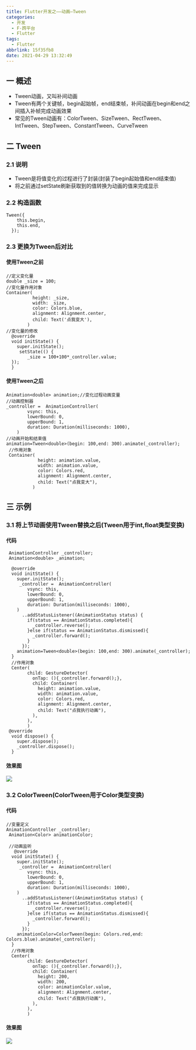 ```yaml
---
title: Flutter开发之——动画—Tween
categories:
  - 开发
  - F-跨平台
  - Flutter
tags:
  - Flutter
abbrlink: 15f35fb8
date: 2021-04-29 13:32:49
---
```

## 一 概述

* Tween动画，又叫补间动画
* Tween有两个关键帧，begin起始帧，end结束帧，补间动画在begin和end之间插入补帧完成动画效果
* 常见的Tween动画有：ColorTween、SizeTween、RectTween、IntTween、StepTween、ConstantTween、CurveTween

<!--more-->

## 二 Tween

### 2.1 说明

* Tween是将值变化的过程进行了封装(封装了begin起始值和end结束值)
* 将之前通过setState刷新获取到的值转换为动画的值来完成显示

### 2.2 构造函数

```
Tween({
    this.begin,
    this.end,
  });
```
### 2.3 更换为Tween后对比
#### 使用Tween之前

```
//定义变化量
double _size = 100;
//变化量作用对象
Container(
          height: _size,
          width: _size,
          color: Colors.blue,
          alignment: Alignment.center,
          child: Text('点我变大'),
		)
//变化量的修改		
  @override
  void initState() {
    super.initState();
     setState(() {
    	_size = 100+100*_controller.value;
  });
  }		
```

#### 使用Tween之后

```
Animation<double> animation;//变化过程动画变量
//动画控制器
_controller =  AnimationController(
        vsync: this,
        lowerBound: 0,
        upperBound: 1,
        duration: Duration(milliseconds: 1000),
    )
//动画开始和结束值    
animation=Tween<double>(begin: 100,end: 300).animate(_controller);
 //作用对象
 Container(
      		height: animation.value,
            width: animation.value,
            color: Colors.red,
            alignment: Alignment.center,
            child: Text("点我变大"),
          )
```

## 三 示例

### 3.1 将上节动画使用Tween替换之后(Tween用于int,float类型变换)

#### 代码

```
 AnimationController _controller;
 Animation<double> _animation;

  @override
  void initState() {
    super.initState();
     _controller =  AnimationController(
        vsync: this,
        lowerBound: 0,
        upperBound: 1,
        duration: Duration(milliseconds: 1000),
    )
      ..addStatusListener((AnimationStatus status) {
        if(status == AnimationStatus.completed){
          _controller.reverse();
        }else if(status == AnimationStatus.dismissed){
          _controller.forward();
        }
      });
    animation=Tween<double>(begin: 100,end: 300).animate(_controller);
  }
  //作用对象
  Center(
        child: GestureDetector(
          onTap: (){_controller.forward();},
          child: Container(
            height: animation.value,
            width: animation.value,
            color: Colors.red,
            alignment: Alignment.center,
            child: Text("点我执行动画"),
          ),
        ),
        )
 @override
  void dispose() {
    super.dispose();
    _controller.dispose();
  }       
```

#### 效果图

![][1]

### 3.2 ColorTween(ColorTween用于Color类型变换)

#### 代码

```
//变量定义
AnimationController _controller;
 Animation<Color> animationColor;
 
 //动画监听
   @override
  void initState() {
    super.initState();
     _controller =  AnimationController(
        vsync: this,
        lowerBound: 0,
        upperBound: 1,
        duration: Duration(milliseconds: 1000),
    )
      ..addStatusListener((AnimationStatus status) {
        if(status == AnimationStatus.completed){
          _controller.reverse();
        }else if(status == AnimationStatus.dismissed){
          _controller.forward();
        }
      });
    animationColor=ColorTween(begin: Colors.red,end: Colors.blue).animate(_controller); 
  }
  //作用对象
  Center(
        child: GestureDetector(
          onTap: (){_controller.forward();},
          child: Container(
            height: 200,
            width: 200,
            color: animationColor.value,
            alignment: Alignment.center,
            child: Text("点我执行动画"),
          ),
        ),
        )
```

#### 效果图
![][2]



[1]:https://jsd.onmicrosoft.cn/gh/PGzxc/CDN/blog-flutter/flutter-tween-replace-old.gif
[2]:https://jsd.onmicrosoft.cn/gh/PGzxc/CDN/blog-flutter/flutter-colortween-sample.gif